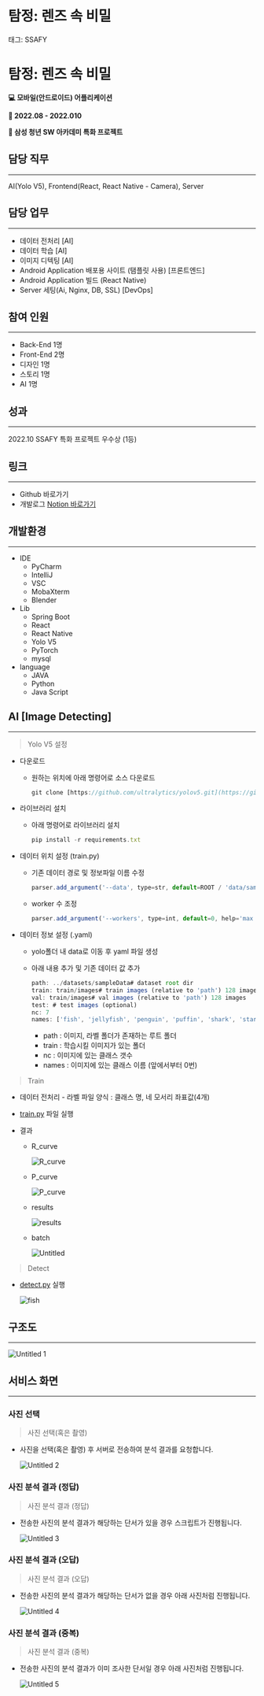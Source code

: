 # 탐정: 렌즈 속 비밀

태그: SSAFY

# 탐정: 렌즈 속 비밀

**💻 모바일(안드로이드) 어플리케이션**

**📅 2022.08 - 2022.010**

**🏢 삼성 청년 SW 아카데미 특화 프로젝트**

## 담당 직무

---

AI(Yolo V5), Frontend(React, React Native - Camera), Server

## 담당 업무

---

- 데이터 전처리 [AI]
- 데이터 학습 [AI]
- 이미지 디텍팅 [AI]
- Android Application 배포용 사이트 (탬플릿 사용) [프론트엔드]
- Android Application 빌드 (React Native)
- Server 세팅(Ai, Nginx, DB, SSL) [DevOps]

## 참여 인원

---

- Back-End 1명
- Front-End 2명
- 디자인 1명
- 스토리 1명
- AI 1명

## 성과

---

2022.10 SSAFY 특화 프로젝트 우수상 (1등)

## 링크

---

- Github 바로가기
- 개발로그 [Notion 바로가기](https://www.notion.so/488cbfb9c3d04692bf656a43dda19b3f?pvs=21)

## 개발환경

---

- IDE
    - PyCharm
    - IntelliJ
    - VSC
    - MobaXterm
    - Blender
- Lib
    - Spring Boot
    - React
    - React Native
    - Yolo V5
    - PyTorch
    - mysql
- language
    - JAVA
    - Python
    - Java Script

## AI [Image Detecting]

---

> Yolo V5 설정
> 
- 다운로드
    - 원하는 위치에 아래 명령어로 소스 다운로드
        
        ```jsx
        git clone [https://github.com/ultralytics/yolov5.git](https://github.com/ultralytics/yolov5.git)
        ```
        

- 라이브러리 설치
    - 아래 명령어로 라이브러리 설치
        
        ```jsx
        pip install -r requirements.txt
        ```
        

- 데이터 위치 설정 (train.py)
    - 기존 데이터 경로 및 정보파일 이름 수정
        
        ```jsx
        parser.add_argument('--data', type=str, default=ROOT / 'data/sample.yaml', help='dataset.yaml path')
        ```
        
    
    - worker 수 조정
        
        ```jsx
        parser.add_argument('--workers', type=int, default=0, help='max dataloader workers (per RANK in DDP mode)')
        ```
        

- 데이터 정보 설정 (.yaml)
    - yolo폴더 내 data로 이동 후 yaml 파일 생성
    - 아래 내용 추가 및 기존 데이터 값 추가
        
        ```jsx
        path: ../datasets/sampleData# dataset root dir
        train: train/images# train images (relative to 'path') 128 images
        val: train/images# val images (relative to 'path') 128 images
        test: # test images (optional)
        nc: 7
        names: ['fish', 'jellyfish', 'penguin', 'puffin', 'shark', 'starfish', 'stingray']
        ```
        
        - path : 이미지, 라벨 폴더가 존재하는 루트 폴더
        - train : 학습시킬 이미지가 있는 폴더
        - nc : 이미지에 있는 클래스 갯수
        - names : 이미지에 있는 클래스 이름 (앞에서부터 0번)
        

> Train
> 
- 데이터 전처리 - 라벨 파일 양식 : 클래스 명, 네 모서리 좌표값(4개)
- [train.py](http://train.py) 파일 실행
- 결과
    
    
    - R_curve
        
        ![R_curve](https://github.com/sonjuhy/Detective/assets/2987059/ff5f7431-e2f1-45e3-8e28-25a3b341b382)
        
    
    - P_curve
        
        ![P_curve](https://github.com/sonjuhy/Detective/assets/2987059/16fb5169-d6f9-42ff-adcd-e175209a1100)
        
    - results
        
        ![results](https://github.com/sonjuhy/Detective/assets/2987059/68ae8436-8dd8-43d7-b66f-42755bcbbae1)
        
    - batch
        
        ![Untitled](https://github.com/sonjuhy/Detective/assets/2987059/7a1e2c6d-d912-430b-b32d-5dc5528c1c40)
        

> Detect
> 
- [detect.py](http://detect.py) 실행
    
    ![fish](https://github.com/sonjuhy/Detective/assets/2987059/c9ffdcb5-a8c8-48b1-a0f0-c53f0d74559d)
    

## 구조도

---

![Untitled 1](https://github.com/sonjuhy/Detective/assets/2987059/8ca6e030-9019-4555-a20c-b03a2de08b96)

## 서비스 화면

---

### 사진 선택

> 사진 선택(혹은 촬영)
> 
- 사진을 선택(혹은 촬영) 후 서버로 전송하여 분석 결과를 요청합니다.
    
    ![Untitled 2](https://github.com/sonjuhy/Detective/assets/2987059/2fb9f253-4102-46ba-ae0c-67769c4cb5e8)
    

### 사진 분석 결과 (정답)

> 사진 분석 결과 (정답)
> 
- 전송한 사진의 분석 결과가 해당하는 단서가 있을 경우 스크립트가 진행됩니다.
    
    ![Untitled 3](https://github.com/sonjuhy/Detective/assets/2987059/7430ce42-e979-4a3e-aeee-669ae0b06651)
    

### 사진 분석 결과 (오답)

> 사진 분석 결과 (오답)
> 
- 전송한 사진의 분석 결과가 해당하는 단서가 없을 경우 아래 사진처럼 진행됩니다.
    
    ![Untitled 4](https://github.com/sonjuhy/Detective/assets/2987059/3d537980-4348-44a4-8557-8c21f84b38f7)
    

### 사진 분석 결과 (중복)

> 사진 분석 결과 (중복)
> 
- 전송한 사진의 분석 결과가 이미 조사한 단서일 경우 아래 사진처럼 진행됩니다.
    
    ![Untitled 5](https://github.com/sonjuhy/Detective/assets/2987059/3a5c0528-1163-4f6c-a5bb-5d909785b6eb)
